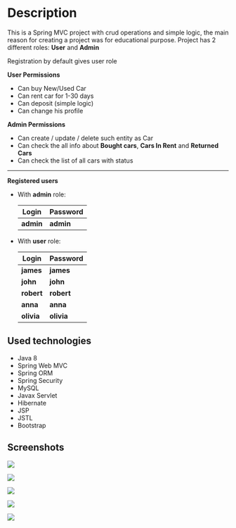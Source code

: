 # Description
This is a Spring MVC project with crud operations and simple logic,
the main reason for creating a project was for educational purpose.
Project has 2 different roles: **User** and **Admin**


Registration by default gives user role

**User Permissions**
* Can buy New/Used Car
* Can rent car for 1-30 days
* Can deposit (simple logic)
* Can change his profile

**Admin Permissions**
* Can create / update / delete such entity as Car
* Can check the all info about **Bought cars**, **Cars In Rent** and **Returned Cars**
* Can check the list of all cars with status

<hr>

**Registered users**

* With **admin** role:
  
    Login | Password |
    --- | --- |
  **admin** | **admin** |

* With **user** role: 

    Login | Password |
    --- | --- |
  **james** | **james** |
  **john** | **john** |
  **robert** | **robert** |
  **anna** | **anna** |
  **olivia** | **olivia** |

## Used technologies

* Java 8
* Spring Web MVC
* Spring ORM
* Spring Security
* MySQL
* Javax Servlet
* Hibernate 
* JSP
* JSTL
* Bootstrap

## Screenshots

<img src="https://i.imgur.com/EJ35i0u.png" /><br/>

<img src="https://i.imgur.com/2r5bsrW.png" /><br/>

<img src="https://i.imgur.com/YLl1QbD.png" /><br/>

<img src="https://i.imgur.com/SqNGilw.png" /><br/>

<img src="https://i.imgur.com/q1DMTtq.png" /><br/>
